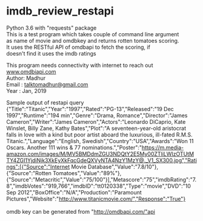 # imdb_review_restapi
Python 3.6 with "requests" package <br>
This is a test program which takes couple of command line argument<br>
as name of movie and omdbkey and returns rotten tomatoes scoring.<br>
It uses the RESTful API of omdbapi to fetch the scoring, if<br>
doesn't find it uses the imdb ratings<br>

This program needs connectivity with internet to reach out www.omdbiapi.com<br>
  Author:  Madhur<br>
  Email :  talktomadhur@gmail.com<br>
  Year  :  Jan, 2019<br>
  
Sample output of restapi query<br>
{"Title":"Titanic","Year":"1997","Rated":"PG-13","Released":"19 Dec 1997","Runtime":"194 min","Genre":"Drama, Romance","Director":"James Cameron","Writer":"James Cameron","Actors":"Leonardo DiCaprio, Kate Winslet, Billy Zane, Kathy Bates","Plot":"A seventeen-year-old aristocrat falls in love with a kind but poor artist aboard the luxurious, ill-fated R.M.S. Titanic.","Language":"English, Swedish","Country":"USA","Awards":"Won 11 Oscars. Another 111 wins & 77 nominations.","Poster":"https://m.media-amazon.com/images/M/MV5BMDdmZGU3NDQtY2E5My00ZTliLWIzOTUtMTY4ZGI1YjdiNjk3XkEyXkFqcGdeQXVyNTA4NzY1MzY@._V1_SX300.jpg","Ratings":[{"Source":"Internet Movie Database","Value":"7.8/10"},{"Source":"Rotten Tomatoes","Value":"89%"},{"Source":"Metacritic","Value":"75/100"}],"Metascore":"75","imdbRating":"7.8","imdbVotes":"919,766","imdbID":"tt0120338","Type":"movie","DVD":"10 Sep 2012","BoxOffice":"N/A","Production":"Paramount Pictures","Website":"http://www.titanicmovie.com/","Response":"True"}<br><br>
omdb key can be generated from "http://omdbapi.com/"api

